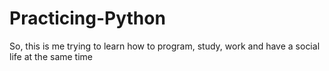 # Practicing-Python
So, this is me trying to learn how to program, study, work and have a social life at the same time
